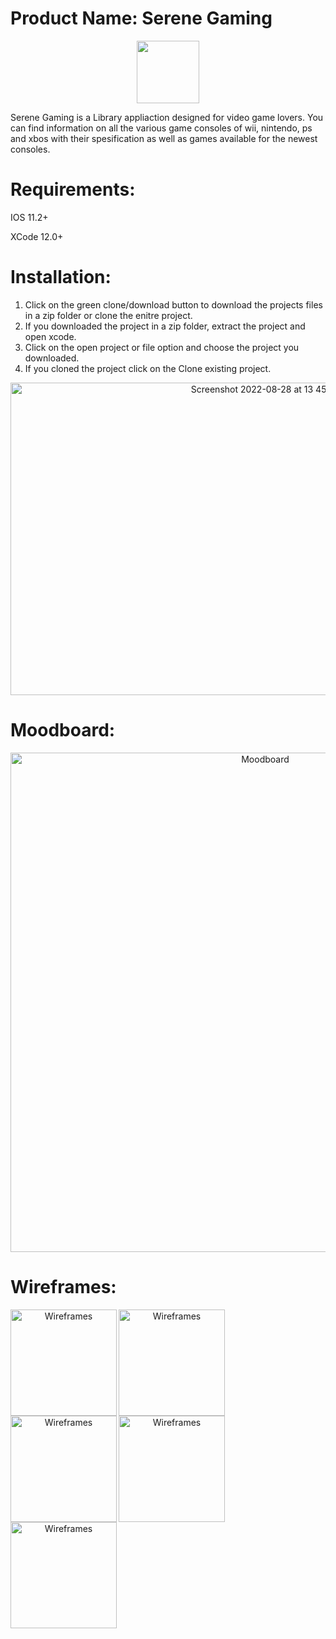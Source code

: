 # Product Name: Serene Gaming

<p align="center">
  <img src="https://user-images.githubusercontent.com/55394634/187067811-90a2f9ae-0b88-49ba-b6bf-a60e0687196f.png" width="100" height="100">
</p>

  Serene Gaming is a Library appliaction designed for video game lovers. You can find information on all the various game consoles of wii, nintendo, ps and xbos with their spesification as well as games available for the newest consoles.

# Requirements:
  
  IOS 11.2+
  
  XCode 12.0+
  
# Installation:
  1. Click on the green clone/download button to download the projects files in a zip folder or clone the enitre project.
  2. If you downloaded the project in a zip folder, extract the project and open xcode.
  3. Click on the open project or file option and choose the project you downloaded.
  4. If you cloned the project click on the Clone existing project.
  
 <p align="center">
  <img width="799" alt="Screenshot 2022-08-28 at 13 45 52" src="https://user-images.githubusercontent.com/55394634/187072576-92975ad8-46d2-4be9-90d3-040d9e726288.png" height="500">
</p>

# Moodboard:
 <p align="center">
  <img width="799" alt="Moodboard" src="https://user-images.githubusercontent.com/55394634/187072659-97158801-8a6b-40a4-948a-c8f949cea65f.png">
</p>

# Wireframes:
 <p align="center">
  <img alt="Wireframes" src="https://user-images.githubusercontent.com/55394634/187072870-a2676622-9305-41fb-b896-7e51888079a0.png"  width="170" float="left" align="left" >
</p>

 <p align="center">
  <img alt="Wireframes" src="https://user-images.githubusercontent.com/55394634/187072966-c3257b75-2bfd-4c4a-bc1f-0805facb3bd9.png"  width="170" float="left" align="left">
</p>

<p align="center">
  <img alt="Wireframes" src="https://user-images.githubusercontent.com/55394634/187073091-74fa9435-71ed-4cf1-a2e1-3e5017a171c2.png"  width="170" float="left" align="left">
</p>

<p align="center">
  <img alt="Wireframes" src="https://user-images.githubusercontent.com/55394634/187073118-8591cacf-432a-4af3-b543-4045a219d599.png"  width="170" float="left" align="left">
</p>

<p align="center">
  <img alt="Wireframes" src="https://user-images.githubusercontent.com/55394634/187073141-e0e368da-d69b-4be6-974a-08eb8dc58b7b.png"  width="170" float="left" align="left">
</p>





